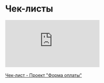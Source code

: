 # Чек-листы

![Model](https://github.com/VladimirBychkov33/checklists/blob/main/%D0%A4%D0%BE%D1%80%D0%BC%D0%B0%20%D0%BE%D0%BF%D0%BB%D0%B0%D1%82%D1%8B%20-%20%D0%BE%D1%82%D1%87%D1%91%D1%82.pdf)


[Чек-лист - Проект "Форма оплаты"](https://app.qase.io/public/report/cbceaad776b83f76a31a7aac886eaf92c280c589#test-cases)
